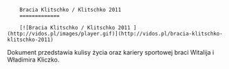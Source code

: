 
        Bracia Klitschko / Klitschko 2011 
        =============
        
        [![Bracia Klitschko / Klitschko 2011 ](http://vidos.pl/images/player.gif)](http://vidos.pl/bracia-klitschko-klitschko-2011)
        
        
 Dokument przedstawia kulisy życia oraz kariery sportowej braci Witalija i Władimira Kliczko.
    